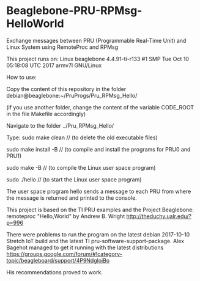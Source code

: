 
# Beaglebone-PRU-RPMsg-HelloWorld
Exchange messages between PRU (Programmable Real-Time Unit) and Linux System using RemoteProc and RPMsg

This project runs on: Linux beaglebone 4.4.91-ti-r133 #1 SMP Tue Oct 10 05:18:08 UTC 2017 armv7l GNU/Linux

How to use:

Copy the content of this repository in the folder debian@beaglebone:~/PruProgs/Pru_RPMsg_Hello/

(if you use another folder, change the content of the variable CODE_ROOT in the file Makefile accordingly)

Navigate to the folder ../Pru_RPMsg_Hello/

Type:
sudo make clean        // (to delete the old executable files)

sudo make install -B   // (to compile and install the programs for PRU0 and PRU1)

sudo make -B           // (to compile the Linux user space program)

sudo ./hello           // (to start the Linux user space program)

The user space program hello sends a message to each PRU from where the message is returned and printed to the console.

This project is based on the TI PRU examples and the Project
Beaglebone: remoteproc "Hello,World" by Andrew B. Wright
http://theduchy.ualr.edu/?p=996

There were problems to run the program on the latest debian 2017-10-10 Stretch IoT build and the latest TI pru-software-support-package.
Alex Bagehot managed to get it running with the latest distributions
https://groups.google.com/forum/#!category-topic/beagleboard/support/4P9NdglojBo

His recommendations proved to work.
